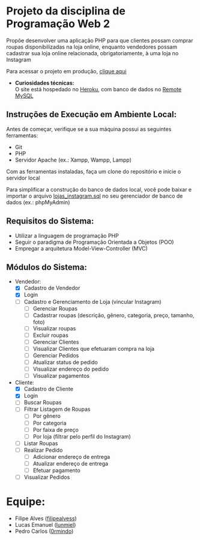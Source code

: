 # Projeto da disciplina de Programação Web 2
Propõe desenvolver uma aplicação PHP para que clientes possam comprar roupas disponibilizadas na loja online, enquanto vendedores possam cadastrar sua loja online relacionada, obrigatoriamente, à uma loja no Instagram

Para acessar o projeto em produção, [clique aqui](https://projeto-pweb2.herokuapp.com)

- **Curiosidades técnicas:**  
O site está hospedado no [Heroku](https://www.heroku.com/), com banco de dados no [Remote MySQL](https://remotemysql.com)

## Instruções de Execução em Ambiente Local:
Antes de começar, verifique se a sua máquina possui as seguintes ferramentas:
- Git
- PHP
- Servidor Apache (ex.: Xampp, Wampp, Lampp)

Com as ferramentas instaladas, faça um clone do repositório e inicie o servidor local

Para simplificar a construção do banco de dados local, você pode baixar e importar o arquivo [lojas_instagram.sql](./lojas_instagram.sql) no seu gerenciador de banco de dados (ex.: phpMyAdmin)

## Requisitos do Sistema:
- Utilizar a linguagem de programação PHP
- Seguir o paradigma de Programação Orientada a Objetos (POO)
- Empregar a arquitetura Model-View-Controller (MVC)

## Módulos do Sistema:
- Vendedor:
  - [x] Cadastro de Vendedor
  - [x] Login
  - [ ] Cadastro e Gerenciamento de Loja (vincular Instagram)
    - [ ] Gerenciar Roupas
    - [ ] Cadastrar roupas (descrição, gênero, categoria, preço, tamanho, foto)
    - [ ] Visualizar roupas
    - [ ] Excluir roupas
    - [ ] Gerenciar Clientes
    - [ ] Visualizar Clientes que efetuaram compra na loja
    - [ ] Gerenciar Pedidos
    - [ ] Atualizar status de pedido
    - [ ] Visualizar endereço do pedido
    - [ ] Visualizar pagamentos

- Cliente:
  - [x] Cadastro de Cliente
  - [x] Login
  - [ ] Buscar Roupas
  - [ ] Filtrar Listagem de Roupas
    - [ ] Por gênero
    - [ ] Por categoria
    - [ ] Por faixa de preço
    - [ ] Por loja (filtrar pelo perfil do Instagram)
  - [ ] Listar Roupas
  - [ ] Realizar Pedido
    - [ ] Adicionar endereço de entrega
    - [ ] Atualizar endereço de entrega
    - [ ] Efetuar pagamento
  - [ ] Visualizar Pedidos

# Equipe:
- Filipe Alves ([filipealvess](https://github.com/filipealvess))
- Lucas Emanuel ([lunmiel](https://github.com/lunmiel))
- Pedro Carlos ([0rmindo](https://github.com/0rmindo))

